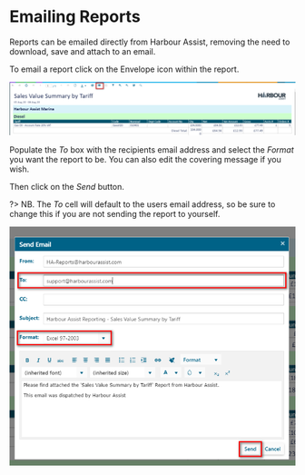 # Emailing Reports

Reports can be emailed directly from Harbour Assist, removing the need to download, save and attach to an email.

To email a report click on the Envelope icon within the report.

![image-20200807161210795](image-20200807161210795.png)

Populate the *To* box with the recipients email address and select the *Format* you want the report to be.  You can also edit the covering message if you wish.

Then click on the *Send* button.

?> NB. The *To* cell will default to the users email address, so be sure to change this if you are not sending the report to yourself.

![image-20200807161338829](image-20200807161338829.png)